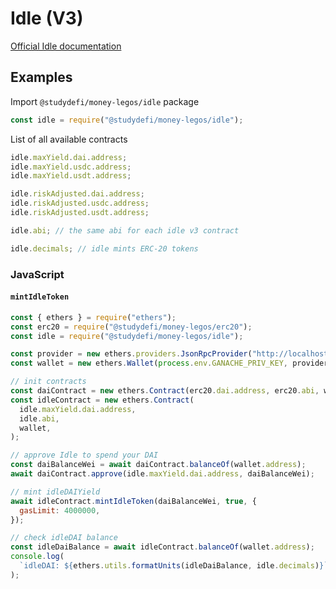# Idle (V3)

[Official Idle documentation](https://developers.idle.finance/)

## Examples

Import `@studydefi/money-legos/idle` package

```js
const idle = require("@studydefi/money-legos/idle");
```

List of all available contracts

```js
idle.maxYield.dai.address;
idle.maxYield.usdc.address;
idle.maxYield.usdt.address;

idle.riskAdjusted.dai.address;
idle.riskAdjusted.usdc.address;
idle.riskAdjusted.usdt.address;

idle.abi; // the same abi for each idle v3 contract

idle.decimals; // idle mints ERC-20 tokens
```

### JavaScript

#### `mintIdleToken`

```js
const { ethers } = require("ethers");
const erc20 = require("@studydefi/money-legos/erc20");
const idle = require("@studydefi/money-legos/idle");

const provider = new ethers.providers.JsonRpcProvider("http://localhost:8545");
const wallet = new ethers.Wallet(process.env.GANACHE_PRIV_KEY, provider);

// init contracts
const daiContract = new ethers.Contract(erc20.dai.address, erc20.abi, wallet);
const idleContract = new ethers.Contract(
  idle.maxYield.dai.address,
  idle.abi,
  wallet,
);

// approve Idle to spend your DAI
const daiBalanceWei = await daiContract.balanceOf(wallet.address);
await daiContract.approve(idle.maxYield.dai.address, daiBalanceWei);

// mint idleDAIYield
await idleContract.mintIdleToken(daiBalanceWei, true, {
  gasLimit: 4000000,
});

// check idleDAI balance
const idleDaiBalance = await idleContract.balanceOf(wallet.address);
console.log(
  `idleDAI: ${ethers.utils.formatUnits(idleDaiBalance, idle.decimals)}`,
);
```
